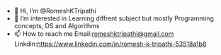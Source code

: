 - 👋 Hi, I’m @RomeshKTripathi
- 👀 I’m interested in Learning diffrent subject but mostly Programming concepts, DS and Algorithms 
- 📫 How to reach me Email:romeshktripathi@gmail.com  Linkdin:https://www.linkedin.com/in/romesh-k-tripathi-53518a1b8

<!---
RomeshKTripathi/RomeshKTripathi is a ✨ special ✨ repository because its `README.md` (this file) appears on your GitHub profile.
You can click the Preview link to take a look at your changes.
--->
